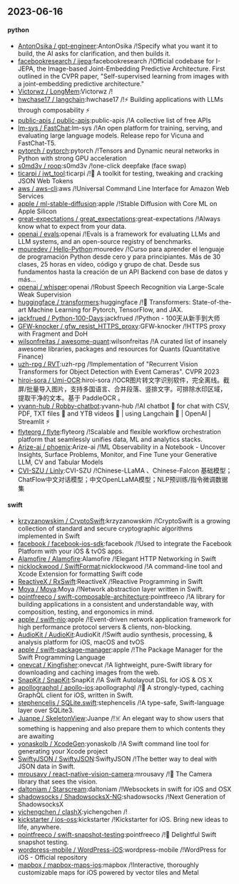 ## 2023-06-16

#### python
* [AntonOsika / gpt-engineer](https://github.com/AntonOsika/gpt-engineer):AntonOsika /!Specify what you want it to build, the AI asks for clarification, and then builds it.
* [facebookresearch / ijepa](https://github.com/facebookresearch/ijepa):facebookresearch /!Official codebase for I-JEPA, the Image-based Joint-Embedding Predictive Architecture. First outlined in the CVPR paper, "Self-supervised learning from images with a joint-embedding predictive architecture."
* [Victorwz / LongMem](https://github.com/Victorwz/LongMem):Victorwz /!
* [hwchase17 / langchain](https://github.com/hwchase17/langchain):hwchase17 /!⚡
Building applications with LLMs through composability
⚡
* [public-apis / public-apis](https://github.com/public-apis/public-apis):public-apis /!A collective list of free APIs
* [lm-sys / FastChat](https://github.com/lm-sys/FastChat):lm-sys /!An open platform for training, serving, and evaluating large language models. Release repo for Vicuna and FastChat-T5.
* [pytorch / pytorch](https://github.com/pytorch/pytorch):pytorch /!Tensors and Dynamic neural networks in Python with strong GPU acceleration
* [s0md3v / roop](https://github.com/s0md3v/roop):s0md3v /!one-click deepfake (face swap)
* [ticarpi / jwt_tool](https://github.com/ticarpi/jwt_tool):ticarpi /!🐍
A toolkit for testing, tweaking and cracking JSON Web Tokens
* [aws / aws-cli](https://github.com/aws/aws-cli):aws /!Universal Command Line Interface for Amazon Web Services
* [apple / ml-stable-diffusion](https://github.com/apple/ml-stable-diffusion):apple /!Stable Diffusion with Core ML on Apple Silicon
* [great-expectations / great_expectations](https://github.com/great-expectations/great_expectations):great-expectations /!Always know what to expect from your data.
* [openai / evals](https://github.com/openai/evals):openai /!Evals is a framework for evaluating LLMs and LLM systems, and an open-source registry of benchmarks.
* [mouredev / Hello-Python](https://github.com/mouredev/Hello-Python):mouredev /!Curso para aprender el lenguaje de programación Python desde cero y para principiantes. Más de 30 clases, 25 horas en vídeo, código y grupo de chat. Desde sus fundamentos hasta la creación de un API Backend con base de datos y más...
* [openai / whisper](https://github.com/openai/whisper):openai /!Robust Speech Recognition via Large-Scale Weak Supervision
* [huggingface / transformers](https://github.com/huggingface/transformers):huggingface /!🤗
Transformers: State-of-the-art Machine Learning for Pytorch, TensorFlow, and JAX.
* [jackfrued / Python-100-Days](https://github.com/jackfrued/Python-100-Days):jackfrued /!Python - 100天从新手到大师
* [GFW-knocker / gfw_resist_HTTPS_proxy](https://github.com/GFW-knocker/gfw_resist_HTTPS_proxy):GFW-knocker /!HTTPS proxy with Fragment and DoH
* [wilsonfreitas / awesome-quant](https://github.com/wilsonfreitas/awesome-quant):wilsonfreitas /!A curated list of insanely awesome libraries, packages and resources for Quants (Quantitative Finance)
* [uzh-rpg / RVT](https://github.com/uzh-rpg/RVT):uzh-rpg /!Implementation of "Recurrent Vision Transformers for Object Detection with Event Cameras". CVPR 2023
* [hiroi-sora / Umi-OCR](https://github.com/hiroi-sora/Umi-OCR):hiroi-sora /!OCR图片转文字识别软件，完全离线。截屏/批量导入图片，支持多国语言、合并段落、竖排文字。可排除水印区域，提取干净的文本。基于 PaddleOCR 。
* [yvann-hub / Robby-chatbot](https://github.com/yvann-hub/Robby-chatbot):yvann-hub /!AI chatbot
🤖
for chat with CSV, PDF, TXT files
📄
and YTB videos
🎥
| using Langchain
🦜
| OpenAI | Streamlit
⚡
* [flyteorg / flyte](https://github.com/flyteorg/flyte):flyteorg /!Scalable and flexible workflow orchestration platform that seamlessly unifies data, ML and analytics stacks.
* [Arize-ai / phoenix](https://github.com/Arize-ai/phoenix):Arize-ai /!ML Observability in a Notebook - Uncover Insights, Surface Problems, Monitor, and Fine Tune your Generative LLM, CV and Tabular Models
* [CVI-SZU / Linly](https://github.com/CVI-SZU/Linly):CVI-SZU /!Chinese-LLaMA 、Chinese-Falcon 基础模型；ChatFlow中文对话模型；中文OpenLLaMA模型；NLP预训练/指令微调数据集

#### swift
* [krzyzanowskim / CryptoSwift](https://github.com/krzyzanowskim/CryptoSwift):krzyzanowskim /!CryptoSwift is a growing collection of standard and secure cryptographic algorithms implemented in Swift
* [facebook / facebook-ios-sdk](https://github.com/facebook/facebook-ios-sdk):facebook /!Used to integrate the Facebook Platform with your iOS & tvOS apps.
* [Alamofire / Alamofire](https://github.com/Alamofire/Alamofire):Alamofire /!Elegant HTTP Networking in Swift
* [nicklockwood / SwiftFormat](https://github.com/nicklockwood/SwiftFormat):nicklockwood /!A command-line tool and Xcode Extension for formatting Swift code
* [ReactiveX / RxSwift](https://github.com/ReactiveX/RxSwift):ReactiveX /!Reactive Programming in Swift
* [Moya / Moya](https://github.com/Moya/Moya):Moya /!Network abstraction layer written in Swift.
* [pointfreeco / swift-composable-architecture](https://github.com/pointfreeco/swift-composable-architecture):pointfreeco /!A library for building applications in a consistent and understandable way, with composition, testing, and ergonomics in mind.
* [apple / swift-nio](https://github.com/apple/swift-nio):apple /!Event-driven network application framework for high performance protocol servers & clients, non-blocking.
* [AudioKit / AudioKit](https://github.com/AudioKit/AudioKit):AudioKit /!Swift audio synthesis, processing, & analysis platform for iOS, macOS and tvOS
* [apple / swift-package-manager](https://github.com/apple/swift-package-manager):apple /!The Package Manager for the Swift Programming Language
* [onevcat / Kingfisher](https://github.com/onevcat/Kingfisher):onevcat /!A lightweight, pure-Swift library for downloading and caching images from the web.
* [SnapKit / SnapKit](https://github.com/SnapKit/SnapKit):SnapKit /!A Swift Autolayout DSL for iOS & OS X
* [apollographql / apollo-ios](https://github.com/apollographql/apollo-ios):apollographql /!📱
A strongly-typed, caching GraphQL client for iOS, written in Swift.
* [stephencelis / SQLite.swift](https://github.com/stephencelis/SQLite.swift):stephencelis /!A type-safe, Swift-language layer over SQLite3.
* [Juanpe / SkeletonView](https://github.com/Juanpe/SkeletonView):Juanpe /!☠️
An elegant way to show users that something is happening and also prepare them to which contents they are awaiting
* [yonaskolb / XcodeGen](https://github.com/yonaskolb/XcodeGen):yonaskolb /!A Swift command line tool for generating your Xcode project
* [SwiftyJSON / SwiftyJSON](https://github.com/SwiftyJSON/SwiftyJSON):SwiftyJSON /!The better way to deal with JSON data in Swift.
* [mrousavy / react-native-vision-camera](https://github.com/mrousavy/react-native-vision-camera):mrousavy /!📸
The Camera library that sees the vision.
* [daltoniam / Starscream](https://github.com/daltoniam/Starscream):daltoniam /!Websockets in swift for iOS and OSX
* [shadowsocks / ShadowsocksX-NG](https://github.com/shadowsocks/ShadowsocksX-NG):shadowsocks /!Next Generation of ShadowsocksX
* [yichengchen / clashX](https://github.com/yichengchen/clashX):yichengchen /!
* [kickstarter / ios-oss](https://github.com/kickstarter/ios-oss):kickstarter /!Kickstarter for iOS. Bring new ideas to life, anywhere.
* [pointfreeco / swift-snapshot-testing](https://github.com/pointfreeco/swift-snapshot-testing):pointfreeco /!📸
Delightful Swift snapshot testing.
* [wordpress-mobile / WordPress-iOS](https://github.com/wordpress-mobile/WordPress-iOS):wordpress-mobile /!WordPress for iOS - Official repository
* [mapbox / mapbox-maps-ios](https://github.com/mapbox/mapbox-maps-ios):mapbox /!Interactive, thoroughly customizable maps for iOS powered by vector tiles and Metal
